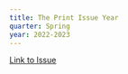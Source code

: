```yaml
---
title: The Print Issue Year
quarter: Spring
year: 2022-2023
---
```

[Link to Issue](https://1a326c62-8578-4d6a-bca6-762972efcfa5.filesusr.com/ugd/e504ba_bb9fe0e79829488693c9d75c61fe0fd9.pdf)